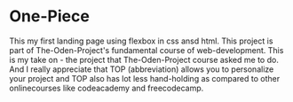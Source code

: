 # One-Piece
This my first landing page using flexbox in css ansd html.
This project is part of The-Oden-Project's fundamental course of web-development.
This is my take on - the project that The-Oden-Project course asked me to do.
And I really appreciate that TOP (abbreviation) allows you to personalize your project and TOP also has lot less hand-holding as compared to other onlinecourses like codeacademy and freecodecamp.

